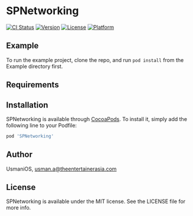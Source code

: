 # SPNetworking

[![CI Status](https://img.shields.io/travis/UsmaniOS/SPNetworking.svg?style=flat)](https://travis-ci.org/UsmaniOS/SPNetworking)
[![Version](https://img.shields.io/cocoapods/v/SPNetworking.svg?style=flat)](https://cocoapods.org/pods/SPNetworking)
[![License](https://img.shields.io/cocoapods/l/SPNetworking.svg?style=flat)](https://cocoapods.org/pods/SPNetworking)
[![Platform](https://img.shields.io/cocoapods/p/SPNetworking.svg?style=flat)](https://cocoapods.org/pods/SPNetworking)

## Example

To run the example project, clone the repo, and run `pod install` from the Example directory first.

## Requirements

## Installation

SPNetworking is available through [CocoaPods](https://cocoapods.org). To install
it, simply add the following line to your Podfile:

```ruby
pod 'SPNetworking'
```

## Author

UsmaniOS, usman.a@theentertainerasia.com

## License

SPNetworking is available under the MIT license. See the LICENSE file for more info.
